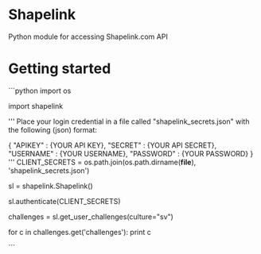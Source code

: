 Shapelink
=========

Python module for accessing Shapelink.com API


# Getting started



´´´python
import os

import shapelink


'''
Place your login credential in a file called "shapelink_secrets.json" with the following (json) format:

{
    "APIKEY" : {YOUR API KEY},
    "SECRET" : {YOUR API SECRET},
    "USERNAME" : {YOUR USERNAME},
    "PASSWORD" : {YOUR PASSWORD}
}
'''
CLIENT_SECRETS = os.path.join(os.path.dirname(__file__), 'shapelink_secrets.json')


sl = shapelink.Shapelink()

sl.authenticate(CLIENT_SECRETS)

challenges = sl.get_user_challenges(culture="sv")

for c in challenges.get('challenges'):
    print c

´´´
